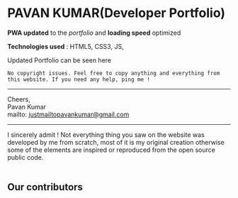 # PAVAN KUMAR(Developer Portfolio)

**PWA updated** to the _portfolio_ and **loading speed** optimized

**Technologies used** : HTML5, CSS3, JS,

Updated Portfolio can be seen here

`No copyright issues. Feel free to copy anything and everything from this website. If you need any help, ping me !`

---

Cheers, <br>
Pavan Kumar<br>
mailto: justmailtopavankumar@gmail.com

---

I sincerely admit ! Not everything thing you saw on the website was developed by me from
scratch, most of it is my original creation otherwise some of the elements are inspired
or reproduced from the open source public code.
<br /><br />

## **Our contributors**
